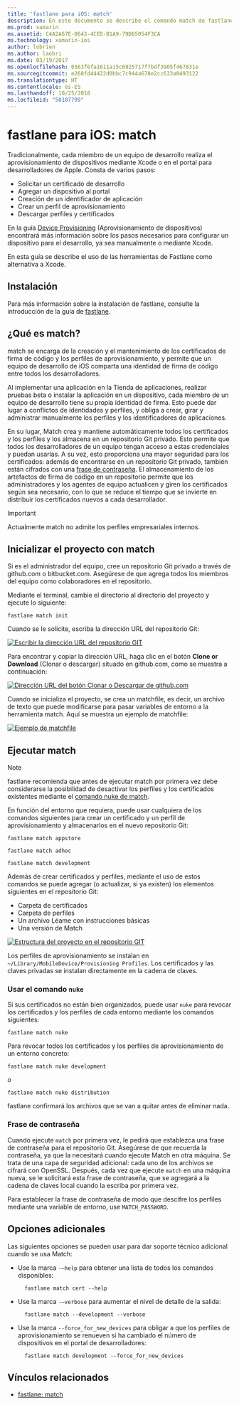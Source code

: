 ```yaml
---
title: 'fastlane para iOS: match'
description: En este documento se describe el comando match de fastlane, que se usa para la creación y el mantenimiento de certificados de firma de código y perfiles de aprovisionamiento para el desarrollo de iOS.
ms.prod: xamarin
ms.assetid: C4A2A67E-0643-4CED-B1A9-79D65054F3CA
ms.technology: xamarin-ios
author: lobrien
ms.author: laobri
ms.date: 03/19/2017
ms.openlocfilehash: 0363f6fa1611a15c6925717f7bdf3905f467831e
ms.sourcegitcommit: e268fd44422d0bbc7c944a678e2cc633a0493122
ms.translationtype: HT
ms.contentlocale: es-ES
ms.lasthandoff: 10/25/2018
ms.locfileid: "50107799"
---
```

# <a name="fastlane-for-ios---match"></a>fastlane para iOS: match

Tradicionalmente, cada miembro de un equipo de desarrollo realiza el aprovisionamiento de dispositivos mediante Xcode o en el portal para desarrolladores de Apple. Consta de varios pasos:

- Solicitar un certificado de desarrollo
- Agregar un dispositivo al portal
- Creación de un identificador de aplicación
- Crear un perfil de aprovisionamiento
- Descargar perfiles y certificados

En la guía [Device Provisioning](~/ios/get-started/installation/device-provisioning/index.md) (Aprovisionamiento de dispositivos) encontrará más información sobre los pasos necesarios para configurar un dispositivo para el desarrollo, ya sea manualmente o mediante Xcode.

En esta guía se describe el uso de las herramientas de Fastlane como alternativa a Xcode.

## <a name="installation"></a>Instalación

Para más información sobre la instalación de fastlane, consulte la introducción de la guía de [fastlane](~/ios/deploy-test/provisioning/fastlane/index.md#Installation).

<a name="whatismatch" />

## <a name="what-is-match"></a>¿Qué es match?

match se encarga de la creación y el mantenimiento de los certificados de firma de código y los perfiles de aprovisionamiento, y permite que un equipo de desarrollo de iOS comparta una identidad de firma de código entre todos los desarrolladores.

Al implementar una aplicación en la Tienda de aplicaciones, realizar pruebas beta o instalar la aplicación en un dispositivo, cada miembro de un equipo de desarrollo tiene su propia identidad de firma. Esto puede dar lugar a conflictos de identidades y perfiles, y obliga a crear, girar y administrar manualmente los perfiles y los identificadores de aplicaciones.

En su lugar, Match crea y mantiene automáticamente todos los certificados y los perfiles y los almacena en un repositorio Git privado. Esto permite que todos los desarrolladores de un equipo tengan acceso a estas credenciales y puedan usarlas. A su vez, esto proporciona una mayor seguridad para los certificados: además de encontrarse en un repositorio Git privado, también están cifrados con una [frase de contraseña](#passphrase). El almacenamiento de los artefactos de firma de código en un repositorio permite que los administradores y los agentes de equipo actualicen y giren los certificados según sea necesario, con lo que se reduce el tiempo que se invierte en distribuir los certificados nuevos a cada desarrollador.

> [!IMPORTANT]
> Actualmente match no admite los perfiles empresariales internos.

<a name="initializing" />

## <a name="initializing-your-project-with-match"></a>Inicializar el proyecto con match

Si es el administrador del equipo, cree un repositorio Git privado a través de github.com o bitbucket.com. Asegúrese de que agrega todos los miembros del equipo como colaboradores en el repositorio.

Mediante el terminal, cambie el directorio al directorio del proyecto y ejecute lo siguiente:

    fastlane match init

Cuando se le solicite, escriba la dirección URL del repositorio Git:

 [![](match-images/fastlane-image7.png "Escribir la dirección URL del repositorio GIT")](match-images/fastlane-image7.png#lightbox)

Para encontrar y copiar la dirección URL, haga clic en el botón **Clone or Download** (Clonar o descargar) situado en github.com, como se muestra a continuación:

[![](match-images/fastlane-image6.png "Dirección URL del botón Clonar o Descargar de github.com")](match-images/fastlane-image6.png#lightbox)

Cuando se inicializa el proyecto, se crea un matchfile, es decir, un archivo de texto que puede modificarse para pasar variables de entorno a la herramienta match. Aquí se muestra un ejemplo de matchfile:

[![](match-images/fastlane-image8.png "Ejemplo de matchfile")](match-images/fastlane-image8.png#lightbox)

<a name="running" />

## <a name="running-match"></a>Ejecutar match

> [!NOTE]
> fastlane recomienda que antes de ejecutar match por primera vez debe considerarse la posibilidad de desactivar los perfiles y los certificados existentes mediante el [comando nuke de match](#using).

En función del entorno que requiera, puede usar cualquiera de los comandos siguientes para crear un certificado y un perfil de aprovisionamiento y almacenarlos en el nuevo repositorio Git:

    fastlane match appstore

    fastlane match adhoc

    fastlane match development

Además de crear certificados y perfiles, mediante el uso de estos comandos se puede agregar (o actualizar, si ya existen) los elementos siguientes en el repositorio Git:

- Carpeta de certificados
- Carpeta de perfiles
- Un archivo Léame con instrucciones básicas
- Una versión de Match

[![](match-images/fastlane-image9.png "Estructura del proyecto en el repositorio GIT")](match-images/fastlane-image9.png#lightbox)

Los perfiles de aprovisionamiento se instalan en `~/Library/MobileDevice/Provisioning Profiles`. Los certificados y las claves privadas se instalan directamente en la cadena de claves.

<a name="using" />

### <a name="using-the-nuke-command"></a>Usar el comando `nuke`

Si sus certificados no están bien organizados, puede usar `nuke` para revocar los certificados y los perfiles de cada entorno mediante los comandos siguientes:

    fastlane match nuke

Para revocar todos los certificados y los perfiles de aprovisionamiento de un entorno concreto:

    fastlane match nuke development

 o

    fastlane match nuke distribution

fastlane confirmará los archivos que se van a quitar antes de eliminar nada.

<a name="passphrase" />

### <a name="passphrase"></a>Frase de contraseña

Cuando ejecute `match` por primera vez, le pedirá que establezca una frase de contraseña para el repositorio Git. Asegúrese de que recuerda la contraseña, ya que la necesitará cuando ejecute Match en otra máquina. Se trata de una capa de seguridad adicional: cada uno de los archivos se cifrará con OpenSSL. Después, cada vez que ejecute `match` en una máquina nueva, se le solicitará esta frase de contraseña, que se agregará a la cadena de claves local cuando la escriba por primera vez.

Para establecer la frase de contraseña de modo que descifre los perfiles mediante una variable de entorno, use `MATCH_PASSWORD`.

<a name="options" />

## <a name="additional-options"></a>Opciones adicionales

Las siguientes opciones se pueden usar para dar soporte técnico adicional cuando se usa Match:

- Use la marca `-–help` para obtener una lista de todos los comandos disponibles:

        fastlane match cert --help

- Use la marca `-–verbose` para aumentar el nivel de detalle de la salida:

        fastlane match --development --verbose

- Use la marca `--force_for_new_devices` para obligar a que los perfiles de aprovisionamiento se renueven si ha cambiado el número de dispositivos en el portal de desarrolladores:

        fastlane match development --force_for_new_devices

## <a name="related-links"></a>Vínculos relacionados

- [fastlane: match](https://github.com/fastlane/fastlane/blob/master/match/README.md)
